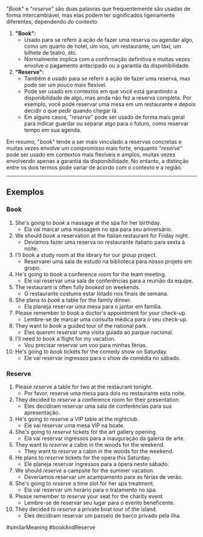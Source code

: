 "*Book*" e "*reserve*" são duas palavras que frequentemente são usadas de forma intercambiável, mas elas podem ter significados ligeiramente diferentes, dependendo do contexto. 

1. **"Book":**
	- Usado para se referir à ação de fazer uma reserva ou agendar algo, como um quarto de hotel, um voo, um restaurante, um táxi, um bilhete de teatro, etc.
	- Normalmente implica com a confirmação definitiva e muitas vezes envolve o pagamento antecipado ou a garantia da disponibilidade.
2. **"Reserve":**
	- Também é usado para se referir à ação de fazer uma reserva, mas pode ser um pouco mais flexível.
	- Pode ser usado em contextos em que você está garantindo a disponibilidade de algo, mas ainda não fez a reserva completa. Por exemplo, você pode reservar uma mesa em um restaurante e depois decidir o que pedir quando chegar lá.
	- Em alguns casos, "*reserve*" pode ser usado de forma mais geral para indicar guardar ou separar algo para o futuro, como reservar tempo em sua agenda.

Em resumo, "*book*" tende a ser mais vinculado a reservas concretas e muitas vezes envolve um compromisso mais forte, enquanto "*reserve*" pode ser usado em contextos mais flexíveis e amplos, muitas vezes envolvendo apenas a garantia da disponibilidade. No entanto, a distinção entre os dois termos pode variar de acordo com o contexto e a região.

---

## Exemplos

### Book

1. She's going to _book_ a massage at the spa for her birthday.
	- Ela vai marcar uma massagem no spa para seu aniversário.
2. We should _book_ a reservation at the Italian restaurant for Friday night.
	- Devíamos fazer uma reserva no restaurante italiano para sexta à noite.
3. I'll _book_ a study room at the library for our group project.
	- Reservarei uma sala de estudo na biblioteca para nosso projeto em grupo.
4. He's going _to book_ a conference room for the team meeting.
	- Ele vai reservar uma sala de conferências para a reunião da equipe.
5. The restaurant is often fully _booked_ on weekends.
	- O restaurante costuma estar lotado nos finais de semana.
6. She plans _to book_ a table for the family dinner.
	- Ela planeja reservar uma mesa para o jantar em família.
7. Please remember _to book_ a doctor's appointment for your check-up.
	- Lembre-se de marcar uma consulta médica para o seu check-up.
8. They want to _book_ a guided tour of the national park.
	- Eles querem reservar uma visita guiada ao parque nacional.
9. I'll need _to book_ a flight for my vacation.
	- Vou precisar reservar um voo para minhas férias.
10. He's going _to book_ tickets for the comedy show on Saturday.
	- Ele vai reservar ingressos para o show de comédia no sábado.

### Reserve

1. Please _reserve_ a table for two at the restaurant tonight.
	- Por favor, reserve uma mesa para dois no restaurante esta noite.
2. They decided to _reserve_ a conference room for their presentation.
	- Eles decidiram reservar uma sala de conferências para sua apresentação.
3. He's going _to reserve_ a VIP table at the nightclub.
	- Ele vai reservar uma mesa VIP na boate.
4. She's going to _reserve_ tickets for the art gallery opening.
	- Ela vai reservar ingressos para a inauguração da galeria de arte.
5. They want to _reserve_ a cabin in the woods for the weekend.
	- They want to _reserve_ a cabin in the woods for the weekend.
6. He plans to _reserve_ tickets for the opera this Saturday.
	- Ele planeja reservar ingressos para a ópera neste sábado.
7. We should _reserve_ a campsite for the summer vacation.
	- Deveríamos reservar um acampamento para as férias de verão.
8. She's going to _reserve_ a time slot for her spa treatment.
	- Ela vai reservar um horário para o tratamento no spa.
9. Please remember _to reserve_ your seat for the charity event.
	- Lembre-se de reservar seu lugar para o evento beneficente.
10. They decided _to reserve_ a private boat tour of the island.
	- Eles decidiram reservar um passeio de barco privado pela ilha.

#similarMeaning
#bookAndReserve
